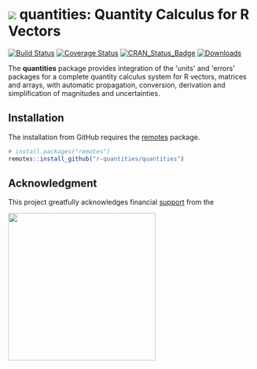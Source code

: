 # <img src="https://avatars1.githubusercontent.com/u/32303769?s=40&v=4"> quantities: Quantity Calculus for R Vectors

[![Build Status](https://travis-ci.org/r-quantities/quantities.svg?branch=master)](https://travis-ci.org/r-quantities/quantities) [![Coverage Status](https://codecov.io/gh/r-quantities/quantities/branch/master/graph/badge.svg)](https://codecov.io/gh/r-quantities/quantities) [![CRAN\_Status\_Badge](https://www.r-pkg.org/badges/version/quantities)](https://cran.r-project.org/package=quantities) [![Downloads](https://cranlogs.r-pkg.org/badges/quantities)](https://cran.r-project.org/package=quantities)

The **quantities** package provides integration of the 'units' and 'errors' packages for a complete quantity calculus system for R vectors, matrices and arrays, with automatic propagation, conversion, derivation and simplification of magnitudes and uncertainties.

## Installation

The installation from GitHub requires the [remotes](https://cran.r-project.org/package=remotes) package.

```r
# install.packages("remotes")
remotes::install_github("r-quantities/quantities")
```

## Acknowledgment

This project greatfully acknowledges financial [support](https://www.r-consortium.org/projects) from the

<a href="https://www.r-consortium.org/projects/awarded-projects">
<img src="http://pebesma.staff.ifgi.de/RConsortium_Horizontal_Pantone.png" width="300">
</a>
